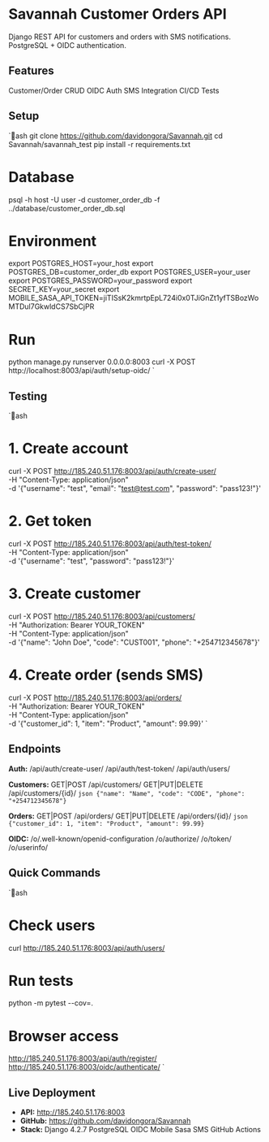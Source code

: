 ﻿# Savannah Customer Orders API

Django REST API for customers and orders with SMS notifications. PostgreSQL + OIDC authentication.

## Features
 Customer/Order CRUD   OIDC Auth   SMS Integration   CI/CD   Tests

## Setup

`ash
git clone https://github.com/davidongora/Savannah.git
cd Savannah/savannah_test
pip install -r requirements.txt

# Database
psql -h host -U user -d customer_order_db -f ../database/customer_order_db.sql

# Environment
export POSTGRES_HOST=your_host
export POSTGRES_DB=customer_order_db
export POSTGRES_USER=your_user
export POSTGRES_PASSWORD=your_password
export SECRET_KEY=your_secret
export MOBILE_SASA_API_TOKEN=jiTISsK2kmrtpEpL724i0x0TJiGnZt1yfTSBozWoMTDul7GkwldCS7SbCjPR

# Run
python manage.py runserver 0.0.0.0:8003
curl -X POST http://localhost:8003/api/auth/setup-oidc/
`

## Testing

`ash
# 1. Create account
curl -X POST http://185.240.51.176:8003/api/auth/create-user/ \
  -H "Content-Type: application/json" \
  -d '{"username": "test", "email": "test@test.com", "password": "pass123!"}'

# 2. Get token
curl -X POST http://185.240.51.176:8003/api/auth/test-token/ \
  -H "Content-Type: application/json" \
  -d '{"username": "test", "password": "pass123!"}'

# 3. Create customer
curl -X POST http://185.240.51.176:8003/api/customers/ \
  -H "Authorization: Bearer YOUR_TOKEN" \
  -H "Content-Type: application/json" \
  -d '{"name": "John Doe", "code": "CUST001", "phone": "+254712345678"}'

# 4. Create order (sends SMS)
curl -X POST http://185.240.51.176:8003/api/orders/ \
  -H "Authorization: Bearer YOUR_TOKEN" \
  -H "Content-Type: application/json" \
  -d '{"customer_id": 1, "item": "Product", "amount": 99.99}'
`

## Endpoints

**Auth:** /api/auth/create-user/  /api/auth/test-token/  /api/auth/users/

**Customers:** GET|POST /api/customers/  GET|PUT|DELETE /api/customers/{id}/
`json
{"name": "Name", "code": "CODE", "phone": "+254712345678"}
`

**Orders:** GET|POST /api/orders/  GET|PUT|DELETE /api/orders/{id}/
`json
{"customer_id": 1, "item": "Product", "amount": 99.99}
`

**OIDC:** /o/.well-known/openid-configuration  /o/authorize/  /o/token/  /o/userinfo/

## Quick Commands

`ash
# Check users
curl http://185.240.51.176:8003/api/auth/users/

# Run tests
python -m pytest --cov=.

# Browser access
http://185.240.51.176:8003/api/auth/register/
http://185.240.51.176:8003/oidc/authenticate/
`

## Live Deployment
- **API:** http://185.240.51.176:8003
- **GitHub:** https://github.com/davidongora/Savannah
- **Stack:** Django 4.2.7  PostgreSQL  OIDC  Mobile Sasa SMS  GitHub Actions
